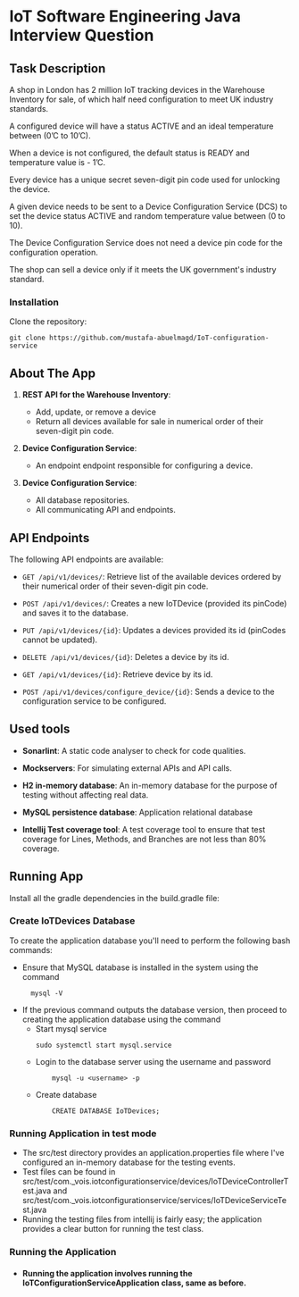 # IoT Software Engineering Java Interview Question

## Task Description

A shop in London has 2 million IoT tracking devices in the Warehouse Inventory for sale,
of which half need configuration to meet UK industry standards.

A configured device will have a status ACTIVE and an ideal temperature between (0’C to
10’C).

When a device is not configured, the default status is READY and temperature value is -
1’C.

Every device has a unique secret seven-digit pin code used for unlocking the device.

A given device needs to be sent to a Device Configuration Service (DCS) to set the device
status ACTIVE and random temperature value between (0 to 10).

The Device Configuration Service does not need a device pin code for the configuration
operation.

The shop can sell a device only if it meets the UK government's industry standard.

### Installation

Clone the repository:

```
git clone https://github.com/mustafa-abuelmagd/IoT-configuration-service
```

## About The App

1. **REST API for the Warehouse Inventory**:
    - Add, update, or remove a device
    - Return all devices available for sale in numerical order of their seven-digit
      pin code.

2. **Device Configuration Service**:
    - An endpoint endpoint responsible for configuring a device.

3. **Device Configuration Service**:
    - All database repositories.
    - All communicating API and endpoints.

## API Endpoints

The following API endpoints are available:

- `GET /api/v1/devices/`: Retrieve list of the available devices ordered by their numerical order of their seven-digit
  pin code.

- `POST /api/v1/devices/`: Creates a new IoTDevice (provided its pinCode) and saves it to the database.
- `PUT /api/v1/devices/{id}`: Updates a devices provided its id (pinCodes cannot be updated).
- `DELETE /api/v1/devices/{id}`: Deletes a device by its id.
- `GET /api/v1/devices/{id}`: Retrieve device by its id.

- `POST /api/v1/devices/configure_device/{id}`: Sends a device to the configuration service to be configured.

## Used tools

- **Sonarlint**: A static code analyser to check for code qualities.

- **Mockservers**: For simulating external APIs and API calls.

- **H2 in-memory database**: An in-memory database for the purpose of testing without affecting real data.

- **MySQL persistence database**: Application relational database

- **Intellij Test coverage tool**: A test coverage tool to ensure that test coverage for Lines, Methods, and Branches are not less than 80% coverage.


## Running App

Install all the gradle dependencies in the build.gradle file:

### Create IoTDevices Database

To create the application database you'll need to perform the following bash commands:
- Ensure that MySQL database is installed in the system using the command
    ```
      mysql -V
    ```
- If the previous command outputs the database version, then proceed to creating the application database using the command 
    - Start mysql service 
        ```
        sudo systemctl start mysql.service
        ```
    - Login to the database server using the username and password
        ```
            mysql -u <username> -p
        ```
    - Create database 
        ```
            CREATE DATABASE IoTDevices;
        ```



### Running Application in test mode

- The src/test directory provides an application.properties file where I've configured an in-memory database for the
  testing events.
- Test files can be found in src/test/com._vois.iotconfigurationservice/devices/IoTDeviceControllerTest.java and
  src/test/com._vois.iotconfigurationservice/services/IoTDeviceServiceTest.java
- Running the testing files from intellij is fairly easy; the application provides a clear button for running the test
  class.

### Running the Application

- #### Running the application involves running the IoTConfigurationServiceApplication class, same as before.

